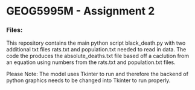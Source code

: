 # GEOG5995M - Assignment 2


### Files:
This repository contains the main python script black_death.py with two additional txt files rats.txt and population.txt needed to read in data. The code the produces the absolute_deaths.txt file based off a caclution from an equation using numbers from the rats.txt and population.txt files. 

Please Note: The model uses Tkinter to run and therefore the backend of python graphics needs to be changed into Tkinter to run properly.

